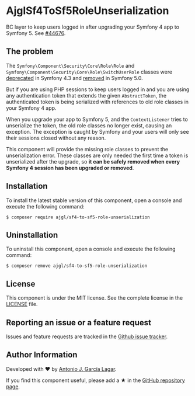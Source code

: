 AjglSf4ToSf5RoleUnserialization
===============================

BC layer to keep users logged in after upgrading your Symfony 4 app to Symfony 5. See [#44676].

The problem
-----------

The `Symfony\Component\Security\Core\Role\Role` and `Symfony\Component\Security\Core\Role\SwitchUserRole` classes were [deprecated] in Symfony 4.3 and
[removed] in Symfony 5.0.

But if you are using PHP sessions to keep users logged in and you are using any
authentication token that extends the given `AbstractToken`,
the authenticated token is being serialized with references to old role classes in your Symfony 4 app.

When you upgrade your app to Symfony 5, and the `ContextListener` tries to unserialize the
token, the old role classes no longer exist, causing an exception. The exception is caught by
Symfony and your users will only see their sessions closed without any reason.

This component will provide the missing role classes to prevent the unserialization error. These classes
are only needed the first time a token is unserialized after the upgrade, so **it can be safely removed when every Symfony 4 session has been upgraded or removed**.


Installation
------------

To install the latest stable version of this component, open a console and execute the following command:
```
$ composer require ajgl/sf4-to-sf5-role-unserialization
```


Uninstallation
--------------

To uninstall this component, open a console and execute the following command:
```
$ composer remove ajgl/sf4-to-sf5-role-unserialization
```


License
-------

This component is under the MIT license. See the complete license in the [LICENSE] file.


Reporting an issue or a feature request
---------------------------------------

Issues and feature requests are tracked in the [Github issue tracker].


Author Information
------------------

Developed with ♥ by [Antonio J. García Lagar].

If you find this component useful, please add a ★ in the [GitHub repository page].

[#44676]: https://github.com/symfony/symfony/issues/44676
[deprecated]: https://github.com/symfony/symfony/pull/22048
[removed]: https://github.com/symfony/symfony/pull/31723
[LICENSE]: LICENSE
[Github issue tracker]: https://github.com/ajgarlag/AjglSf4ToSf5RoleUnserialization/issues
[Antonio J. García Lagar]: http://aj.garcialagar.es
[GitHub repository page]: https://github.com/ajgarlag/AjglSf4ToSf5RoleUnserialization
